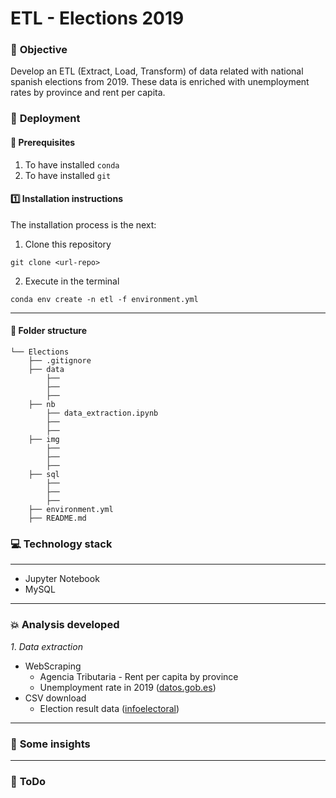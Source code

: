 # ETL - Elections 2019
### :page_facing_up: **Objective**
Develop an ETL (Extract, Load, Transform) of data related with national spanish elections from 2019. These data is enriched with unemployment rates by province and rent per capita.


### :nut_and_bolt: **Deployment**
#### :key: Prerequisites
1. To have installed `conda`
2. To have installed `git`

#### :one: Installation instructions
The installation process is the next:
  1. Clone this repository
   
    git clone <url-repo>

  2. Execute in the terminal
   
    conda env create -n etl -f environment.yml

----
#### :file_folder: **Folder structure**
```
└── Elections
    ├── .gitignore
    ├── data
        ├── 
        ├── 
        ├──      
    ├── nb
        ├── data_extraction.ipynb
        ├── 
        ├──     
    ├── img
        ├── 
        ├── 
        ├──    
    ├── sql
        ├──
        ├── 
        ├──  
    ├── environment.yml
    ├── README.md   
```



### :computer: **Technology stack**
------
- Jupyter Notebook
- MySQL


------
### :boom: **Analysis developed**
*1*. *Data extraction*
- WebScraping
    - Agencia Tributaria - Rent per capita by province
    - Unemployment rate in 2019 ([datos.gob.es](https://sede.sepe.gob.es/es/portaltrabaja/resources/sede/datos_abiertos/datos/Paro_por_municipios_2019_csv.csv))
- CSV download
    - Election result data ([infoelectoral](https://infoelectoral.interior.gob.es/opencms/es/elecciones-celebradas/area-de-descargas/))

----
### :pushpin: **Some insights**




---








### :shit: **ToDo**

